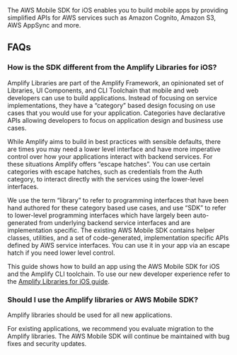 The AWS Mobile SDK for iOS enables you to build mobile apps by providing simplified APIs for AWS services such as Amazon Cognito, Amazon S3, AWS AppSync and more.

<inline-fragment src="~/sdk/fragments/library-callout.md"></inline-fragment>

## FAQs

### How is the SDK different from the Amplify Libraries for iOS?

Amplify Libraries are part of the Amplify Framework, an opinionated set of Libraries, UI Components, and CLI Toolchain that mobile and web developers can use to build applications. Instead of focusing on service implementations, they have a “category” based design focusing on use cases that you would use for your application. Categories have declarative APIs allowing developers to focus on application design and business use cases.

While Amplify aims to build in best practices with sensible defaults, there are times you may need a lower level interface and have more imperative control over how your applications interact with backend services. For these situations Amplify offers “escape hatches”. You can use certain categories with escape hatches, such as credentials from the Auth category, to interact directly with the services using the lower-level interfaces.

We use the term “library” to refer to programming interfaces that have been hand authored for these category based use cases, and use “SDK” to refer to lower-level programming interfaces which have largely been auto-generated from underlying backend service interfaces and are implementation specific. The existing AWS Mobile SDK contains helper classes, utilities, and a set of code-generated, implementation specific APIs defined by AWS service interfaces. You can use it in your app via an escape hatch if you need lower level control.

This guide shows how to build an app using the AWS Mobile SDK for iOS and the Amplify CLI toolchain. To use our new developer experience refer to the [Amplify Libraries for iOS guide](~/lib/lib.md).

### Should I use the Amplify libraries or AWS Mobile SDK?

Amplify libraries should be used for all new applications.

For existing applications, we recommend you evaluate migration to the Amplify libraries. The AWS Mobile SDK will continue be maintained with bug fixes and security updates.
